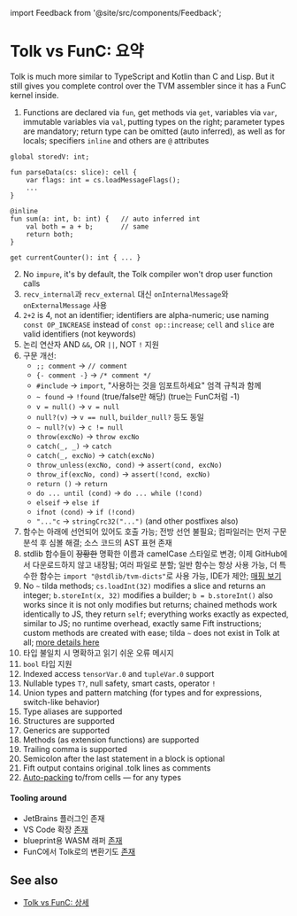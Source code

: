 import Feedback from '@site/src/components/Feedback';

# Tolk vs FunC: 요약

Tolk is much more similar to TypeScript and Kotlin than C and Lisp.
But it still gives you complete control over the TVM assembler since it has a FunC kernel inside.

1. Functions are declared via `fun`, get methods via `get`, variables via `var`, immutable variables via `val`, putting types on the right; parameter types are mandatory; return type can be omitted (auto inferred), as well as for locals; specifiers `inline` and others are `@` attributes

```tolk
global storedV: int;

fun parseData(cs: slice): cell {
    var flags: int = cs.loadMessageFlags();
    ...
}

@inline
fun sum(a: int, b: int) {   // auto inferred int
    val both = a + b;       // same
    return both;
}

get currentCounter(): int { ... }
```

2. No `impure`, it's by default, the Tolk compiler won't drop user function calls
3. `recv_internal`과 `recv_external` 대신 `onInternalMessage`와 `onExternalMessage` 사용
4. `2+2` is 4, not an identifier; identifiers are alpha-numeric; use naming `const OP_INCREASE` instead of `const op::increase`; `cell` and `slice` are valid identifiers (not keywords)
5. 논리 연산자 AND `&&`, OR `||`, NOT `!` 지원
6. 구문 개선:
    - `;; comment` → `// comment`
    - `{- comment -}` → `/* comment */`
    - `#include` → `import`, "사용하는 것을 임포트하세요" 엄격 규칙과 함께
    - `~ found` → `!found` (true/false만 해당) (true는 FunC처럼 -1)
    - `v = null()` → `v = null`
    - `null?(v)` → `v == null`, `builder_null?` 등도 동일
    - `~ null?(v)` → `c != null`
    - `throw(excNo)` → `throw excNo`
    - `catch(_, _)` → `catch`
    - `catch(_, excNo)` → `catch(excNo)`
    - `throw_unless(excNo, cond)` → `assert(cond, excNo)`
    - `throw_if(excNo, cond)` → `assert(!cond, excNo)`
    - `return ()` → `return`
    - `do ... until (cond)` → `do ... while (!cond)`
    - `elseif` → `else if`
    - `ifnot (cond)` → `if (!cond)`
    - `"..."c` → `stringCrc32("...")` (and other postfixes also)
7. 함수는 아래에 선언되어 있어도 호출 가능; 전방 선언 불필요; 컴파일러는 먼저 구문 분석 후 심볼 해결; 소스 코드의 AST 표현 존재
8. stdlib 함수들이 ~~장황한~~ 명확한 이름과 camelCase 스타일로 변경; 이제 GitHub에서 다운로드하지 않고 내장됨; 여러 파일로 분할; 일반 함수는 항상 사용 가능, 더 특수한 함수는 `import "@stdlib/tvm-dicts"`로 사용 가능, IDE가 제안; [매핑 보기](/v3/documentation/smart-contracts/tolk/tolk-vs-func/stdlib)
9. No `~` tilda methods; `cs.loadInt(32)` modifies a slice and returns an integer; `b.storeInt(x, 32)` modifies a builder; `b = b.storeInt()` also works since it is not only modifies but returns; chained methods work identically to JS, they return `self`; everything works exactly as expected, similar to JS; no runtime overhead, exactly same Fift instructions; custom methods are created with ease; tilda `~` does not exist in Tolk at all; [more details here](/v3/documentation/smart-contracts/tolk/tolk-vs-func/mutability)
10. 타입 불일치 시 명확하고 읽기 쉬운 오류 메시지
11. `bool` 타입 지원
12. Indexed access `tensorVar.0` and `tupleVar.0` support
13. Nullable types `T?`, null safety, smart casts, operator `!`
14. Union types and pattern matching (for types and for expressions, switch-like behavior)
15. Type aliases are supported
16. Structures are supported
17. Generics are supported
18. Methods (as extension functions) are supported
19. Trailing comma is supported
20. Semicolon after the last statement in a block is optional
21. Fift output contains original .tolk lines as comments
22. [Auto-packing](/v3/documentation/smart-contracts/tolk/tolk-vs-func/pack-to-from-cells) to/from cells — for any types

#### Tooling around

- JetBrains 플러그인 존재
- VS Code 확장 [존재](https://github.com/ton-blockchain/tolk-vscode)
- blueprint용 WASM 래퍼 [존재](https://github.com/ton-blockchain/tolk-js)
- FunC에서 Tolk로의 변환기도 [존재](https://github.com/ton-blockchain/convert-func-to-tolk)

## See also

- [Tolk vs FunC: 상세](/v3/documentation/smart-contracts/tolk/tolk-vs-func/in-detail)

<Feedback />

